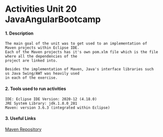 # Activities Unit 20 JavaAngularBootcamp

#### 1. Description
```
The main goal of the unit was to get used to an implementation of Maven projects within Eclipse IDE. 
Each of the Maven projects has it's own pom.xlm file which is the file where all the dependencies of the
project are linked into.

Besides the implementation of Maven, Java's interface libraries such us Java Swing/AWT was heavily used 
in each of the exercise. 
```
#### 2. Tools used to run activities
```
IDE: Eclipse IDE Version: 2020-12 (4.18.0)
JRE System Library: jdk.1.8.0_281  
Maven: version 3.6.3 (integrated within Eclipse)
```
#### 3. Useful Links

[Maven Repository](https://mvnrepository.com/)



